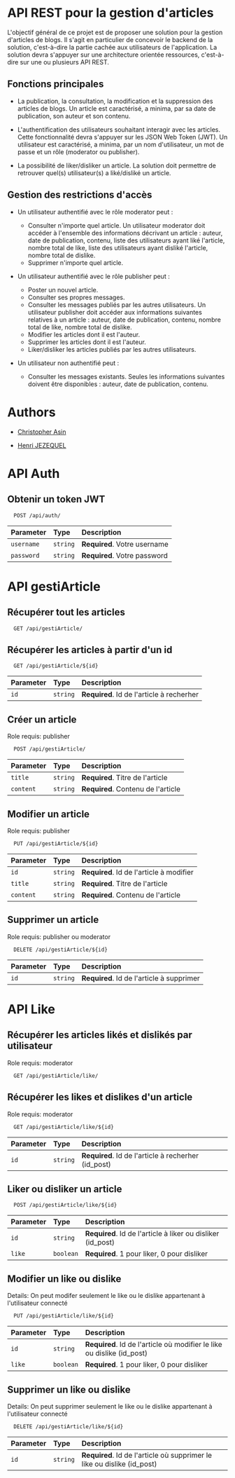 # API REST pour la gestion d'articles

L'objectif général de ce projet est de proposer une solution pour la gestion d'articles de blogs. Il s'agit en particulier de concevoir le backend de la solution, c'est-à-dire la partie cachée aux utilisateurs de l'application. La solution devra s'appuyer sur une architecture orientée ressources, c'est-à-dire sur une ou plusieurs API REST.
## Fonctions principales

- La publication, la consultation, la modification et la suppression des articles de blogs. Un article est caractérisé, a minima, par sa date de publication, son auteur et son contenu.

- L'authentification des utilisateurs souhaitant interagir avec les articles. Cette fonctionnalité devra s'appuyer sur les JSON Web Token (JWT). Un utilisateur est caractérisé, a minima, par un nom d'utilisateur, un mot de passe et un rôle (moderator ou publisher).

- La possibilité de liker/disliker un article. La solution doit permettre de retrouver quel(s) utilisateur(s) a liké/disliké un article.

## Gestion des restrictions d'accès

- Un utilisateur authentifié avec le rôle moderator peut :

    - Consulter n'importe quel article. Un utilisateur moderator doit accéder à l'ensemble des informations décrivant un article : auteur, date de publication, contenu, liste des utilisateurs ayant liké l'article, nombre total de like, liste des utilisateurs ayant disliké l'article, nombre total de dislike.
    - Supprimer n'importe quel article.


- Un utilisateur authentifié avec le rôle publisher peut :

    - Poster un nouvel article.
    - Consulter ses propres messages.
    - Consulter les messages publiés par les autres utilisateurs. Un utilisateur publisher doit accéder aux informations suivantes relatives à un article : auteur, date de publication, contenu, nombre total de like, nombre total de dislike.
    - Modifier les articles dont il est l'auteur.
    - Supprimer les articles dont il est l'auteur.
    - Liker/disliker les articles publiés par les autres utilisateurs.

- Un utilisateur non authentifié peut :
    - Consulter les messages existants. Seules les informations suivantes doivent être disponibles : auteur, date de publication, contenu.


# Authors

- [Christopher Asin](https://www.github.com/RiperPro03) 


- [Henri JEZEQUEL](https://github.com/HenriJez)


# API Auth

## Obtenir un token JWT

```http
  POST /api/auth/
```
| Parameter | Type     | Description                |
| :-------- | :------- | :------------------------- |
| `username` | `string` | **Required**. Votre username |
| `password` | `string` | **Required**. Votre password |


# API gestiArticle

## Récupérer tout les articles

```http
  GET /api/gestiArticle/
```

## Récupérer les articles à partir d'un id

```http
  GET /api/gestiArticle/${id}
```

| Parameter | Type     | Description                       |
| :-------- | :------- | :-------------------------------- |
| `id`      | `string` | **Required**. Id de l'article à recherher |


## Créer un article
Role requis: publisher

```http
  POST /api/gestiArticle/
```
| Parameter | Type     | Description                       |
| :-------- | :------- | :-------------------------------- |
| `title`      | `string` | **Required**. Titre de l'article |
| `content`      | `string` | **Required**. Contenu de l'article |

## Modifier un article
Role requis: publisher

```http
  PUT /api/gestiArticle/${id}
```
| Parameter | Type     | Description                       |
| :-------- | :------- | :-------------------------------- |
| `id`      | `string` | **Required**. Id de l'article à modifier |
| `title`      | `string` | **Required**. Titre de l'article |
| `content`      | `string` | **Required**. Contenu de l'article |

## Supprimer un article
Role requis: publisher ou moderator

```http
  DELETE /api/gestiArticle/${id}
```
| Parameter | Type     | Description                       |
| :-------- | :------- | :-------------------------------- |
| `id`      | `string` | **Required**. Id de l'article à supprimer |

# API Like

## Récupérer les articles likés et dislikés par utilisateur
Role requis: moderator
```http
  GET /api/gestiArticle/like/
```

## Récupérer les likes et dislikes d'un article
Role requis: moderator
```http
  GET /api/gestiArticle/like/${id}
```
| Parameter | Type     | Description                       |
| :-------- | :------- | :-------------------------------- |
| `id`      | `string` | **Required**. Id de l'article à recherher (id_post) |

## Liker ou disliker un article
```http
  POST /api/gestiArticle/like/${id}
```	
| Parameter | Type     | Description                       |
| :-------- | :------- | :-------------------------------- |
| `id`      | `string` | **Required**. Id de l'article à liker ou disliker (id_post) |
| `like`      | `boolean` | **Required**. 1 pour liker, 0 pour disliker |

## Modifier un like ou dislike
Details: On peut modifer seulement le like ou le dislike appartenant à l'utilisateur connecté
```http
  PUT /api/gestiArticle/like/${id}
```
| Parameter | Type     | Description                       |
| :-------- | :------- | :-------------------------------- |
| `id`      | `string` | **Required**. Id de l'article où modifier le like ou dislike (id_post) |
| `like`      | `boolean` | **Required**. 1 pour liker, 0 pour disliker |

## Supprimer un like ou dislike
Details: On peut supprimer seulement le like ou le dislike appartenant à l'utilisateur connecté
```http
  DELETE /api/gestiArticle/like/${id}
```
| Parameter | Type     | Description                       |
| :-------- | :------- | :-------------------------------- |
| `id`      | `string` | **Required**. Id de l'article où supprimer le like ou dislike (id_post) |
